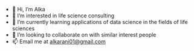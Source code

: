 - 👋 Hi, I’m Alka
- 👀 I’m interested in life science consulting 
- 🌱 I’m currently learning applications of data science in the fields of life sciences
- 💞️ I’m looking to collaborate on with similar interest people
- 📫 Email me at alkarani01@gmail.com
<!---
alkarani01/alkarani01 is a ✨ special ✨ repository because its `README.md` (this file) appears on your GitHub profile.
You can click the Preview link to take a look at your changes.
--->
